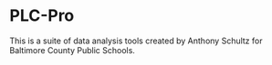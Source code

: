 # PLC-Pro
This is a suite of data analysis tools created by Anthony Schultz for Baltimore County Public Schools. 
